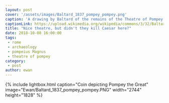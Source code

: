 ```yaml
---
layout: post
cover: '/assets/images/Baltard_1837_pompey_pompey.png'
caption: 'A drawing by Baltard of the remains of the Theatre of Pompey as they were in 1837'
captionLink: https://upload.wikimedia.org/wikipedia/commons/3/32/Baltard_1837_pompey.png
title: "Nice theatre, but didn't they kill Caesar here?"
date: 2018-10-08 16:00:00
tags:
 - rome
 - archaeology
 - pompeius Magnus
 - theatre of pompey
category:
 - post
author: ewan
---
```


{% include lightbox.html
caption="Coin depicting Pompey the Great"
image="Ewan/Baltard_1837_pompey_pompey.PNG"
width="2744"
height="1828" %}
